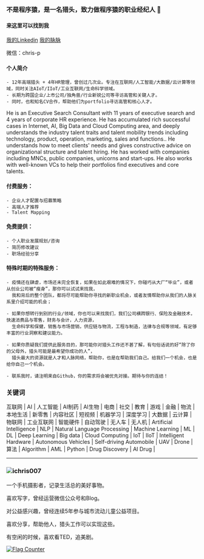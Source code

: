 ### 不是程序猿，是一名猎头，致力做程序猿的职业经纪人 👋


#### 来这里可以找到我

[我的Linkedin](https://www.linkedin.com/in/chris-pei/ "Chris Pei")      [我的脉脉](https://maimai.cn/profile/detail?dstu=30307015 "裴小科")

微信：chris-p

#### 个人简介
    - 12年高端猎头 + 4年HR管理，曾创过几次业。专注在互联网/人工智能/大数据/云计算等领域，同时关注AIoT/IIoT/工业互联网/生命科学领域。
    - 长期为跨国企业/上市公司/独角兽/行业新锐公司等寻访高管和关键人才。
    - 同时，也和知名CV合作，帮助他们为portfolio寻访高管和核心人才。


He is an Executive Search Consultant with 11 years of executive search and 4 years of corporate HR experience. He has accumulated rich successful cases in Internet, AI, Big Data and Cloud Computing area, and deeply understands the industry talent traits and talent mobility trends including technology, product, operation, marketing, sales and functions.. He understands how to meet clients' needs and gives constructive advice on organizational structure and talent hiring. He has worked with companies including MNCs, public companies, unicorns and start-ups. He also works with well-known VCs to help their portfolios find executives and core talents.

#### 付费服务：
    - 企业人才配置与招募策略
    - 高端人才推荐
    - Talent Mapping

#### 免费提供：
    - 个人职业发展规划/咨询
    - 简历修改建议
    - 职场经验分享

#### 特殊时期的特殊服务：
    - 疫情还在肆虐，市场还未完全恢复，如果在如此艰难的情况下，你碰巧从大厂“毕业”，或者从创业公司被“瘦身”，那你可以试试来找我，
      我和背后的整个团队，都将尽可能帮助你寻找的新职业机会，或者友情帮助你从我们的人脉关系里介绍可能的机会；
      
    - 如果你想转行到别的行业/领域，你也可以来找我们，我们公司横跨银行、保险及金融技术，快速消费品与零售，财务与会计，人力资源，
      生命科学和保健，销售与市场营销，供应链与物流，工程与制造，法律与合规等领域，有足够丰富的行业洞察和建议能力。

    - 如果你质疑我们提供此服务目的，那可能你对猎头工作还不甚了解，有句俗话说的好“除了你的父母外，猎头可能是最希望你成功的人”，
      猎头最大的资源就是人才和人脉网络，帮助你，也是在帮助我们自己。给我们一个机会，也是给你自己一个机会。
      
    - 联系我时，请注明来自Github，你的需求将会被优先对接。期待与你的连结！

### 关键词
互联网 | AI | 人工智能 | AI制药 | AI生物 | 电商 | 社交 | 教育 | 游戏 | 金融 | 物流 | 本地生活 | 新零售 | 内容社区 | 短视频 | 机器学习 | 深度学习 | 大数据 | 云计算 | 物联网 | 工业互联网 | 智能硬件 | 自动驾驶 | 无人车 | 无人机 | Artificial Intelligence | NLP | Natural Language Processing | Machine Learning | ML | DL | Deep Learning | Big data | Cloud Computing | IoT | IIoT | Intelligent Hardware | Autonomous Vehicles | Self-driving Automobile | UAV | Drone | 算法 | Algorithm | AML | Python | Drug Discovery | AI Drug |

--------
### ![ichris007](https://visitors-by-url-pls-dont-use-this-in-your-repo.vercel.app/`ichris007`-github-readme)

一个手机摄影者，记录生活总的美好事物。

喜欢写字，曾经运营微信公众号和Blog。

对公益感兴趣，曾经连续5年参与城市流动儿童公益项目。 

喜欢分享，帮助他人，猎头工作可以实现这些。

有空闲的时候，喜欢看TED，追美剧。

<a href="http://s05.flagcounter.com/more/AJU"><img src="https://s05.flagcounter.com/count2/AJU/bg_FFFFFF/txt_000000/border_CCCCCC/columns_2/maxflags_10/viewers_0/labels_0/pageviews_1/flags_0/percent_0/" alt="Flag Counter" border="0"></a>
